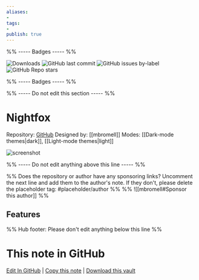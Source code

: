 ```yaml
---
aliases:
- 
tags: 
- 
publish: true
---
```


%% ----- Badges ----- %%

![Downloads](https://img.shields.io/badge/downloads-2837-573E7A?style=for-the-badge&logo=)
![GitHub last commit](https://img.shields.io/github/last-commit/mbromell/obsidian-nightfox?color=573E7A&label=last%20update&logo=github&style=for-the-badge)
![GitHub issues by-label](https://img.shields.io/github/issues/mbromell/obsidian-nightfox/help%20wanted?color=573E7A&logo=github&style=for-the-badge) 
![GitHub Repo stars](https://img.shields.io/github/stars/mbromell/obsidian-nightfox?color=573E7A&logo=github&style=for-the-badge)

%% ----- Badges ----- %%

%% ----- Do not edit this section ----- %%

# Nightfox

Repository: [GitHub](https://github.com/mbromell/obsidian-nightfox)
Designed by: [[mbromell]]
Modes: [[Dark-mode themes|dark]], [[Light-mode themes|light]]



![screenshot](https://github.com/mbromell/obsidian-nightfox/raw/HEAD/thumbnail.png)

%% ----- Do not edit anything above this line ----- %% 

%% Does the repository or author have any sponsoring links? Uncomment the next line and add them to the author's note. If they don't, please delete the placeholder tag: #placeholder/author %%
%% ![[mbromell#Sponsor this author]] %%


## Features



%% Hub footer: Please don't edit anything below this line %%

# This note in GitHub

<span class="git-footer">[Edit In GitHub](https://github.dev/obsidian-community/obsidian-hub/blob/main/02%20-%20Community%20Expansions/02.05%20All%20Community%20Expansions/Themes/Nightfox.md "git-hub-edit-note") | [Copy this note](https://raw.githubusercontent.com/obsidian-community/obsidian-hub/main/02%20-%20Community%20Expansions/02.05%20All%20Community%20Expansions/Themes/Nightfox.md "git-hub-copy-note") | [Download this vault](https://github.com/obsidian-community/obsidian-hub/archive/refs/heads/main.zip "git-hub-download-vault") </span>
